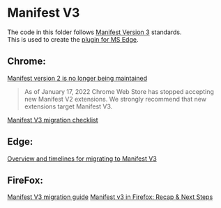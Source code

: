 # Manifest V3

The code in this folder follows [Manifest Version 3][1] standards.\
This is used to create the [<ins>plugin for MS Edge</ins>][3].

## Chrome:

[Manifest version 2 is no longer being maintained][2]

> As of January 17, 2022 Chrome Web Store has stopped accepting new Manifest V2 extensions. We strongly recommend that new extensions target Manifest V3.

[Manifest V3 migration checklist][4]

## Edge:

[Overview and timelines for migrating to Manifest V3][5]

## FireFox:

[Manifest V3 migration guide][6]
[Manifest v3 in Firefox: Recap & Next Steps][7]

[1]: https://developer.chrome.com/docs/extensions/mv3/intro/
[2]: https://developer.chrome.com/docs/extensions/mv2/
[3]: https://microsoftedge.microsoft.com/addons/detail/stack-me-first/andilefigneejkadafmdfcmjdnabfbhi
[4]: https://developer.chrome.com/docs/extensions/mv3/mv3-migration-checklist/
[5]: https://docs.microsoft.com/en-us/microsoft-edge/extensions-chromium/developer-guide/manifest-v3
[6]: https://extensionworkshop.com/documentation/develop/manifest-v3-migration-guide/
[7]: https://blog.mozilla.org/addons/2022/05/18/manifest-v3-in-firefox-recap-next-steps/
